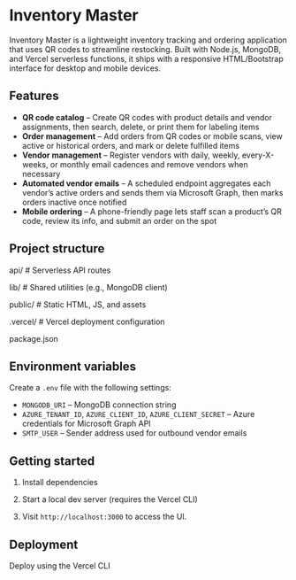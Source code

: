 # Inventory Master

Inventory Master is a lightweight inventory tracking and ordering application that uses QR codes to streamline restocking. Built with Node.js, MongoDB, and Vercel serverless functions, it ships with a responsive HTML/Bootstrap interface for desktop and mobile devices.

## Features

- **QR code catalog** – Create QR codes with product details and vendor assignments, then search, delete, or print them for labeling items
- **Order management** – Add orders from QR codes or mobile scans, view active or historical orders, and mark or delete fulfilled items
- **Vendor management** – Register vendors with daily, weekly, every-X-weeks, or monthly email cadences and remove vendors when necessary
- **Automated vendor emails** – A scheduled endpoint aggregates each vendor’s active orders and sends them via Microsoft Graph, then marks orders inactive once notified
- **Mobile ordering** – A phone-friendly page lets staff scan a product’s QR code, review its info, and submit an order on the spot

## Project structure

api/                    # Serverless API routes

lib/                    # Shared utilities (e.g., MongoDB client)

public/                 # Static HTML, JS, and assets

.vercel/                # Vercel deployment configuration

package.json

## Environment variables

Create a `.env` file with the following settings:

- `MONGODB_URI` – MongoDB connection string
- `AZURE_TENANT_ID`, `AZURE_CLIENT_ID`, `AZURE_CLIENT_SECRET` – Azure credentials for Microsoft Graph API
- `SMTP_USER` – Sender address used for outbound vendor emails

## Getting started

1. Install dependencies
   
2. Start a local dev server (requires the Vercel CLI)
   
3. Visit `http://localhost:3000` to access the UI.

## Deployment

Deploy using the Vercel CLI
